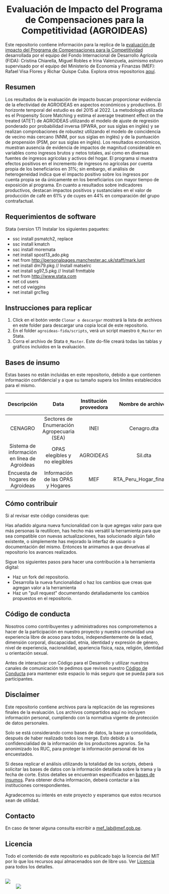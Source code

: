 <h1 align="center">  Evaluación de Impacto del Programa de Compensaciones para la Competitividad (AGROIDEAS)</h1>

Este repositorio contiene información para la replica de la [evaluación de impacto del Programa de Compensaciones para la Competitividad](https://www.mef.gob.pe/contenidos/presu_publ/ppr/eval_indep/Informe_Final_Evaluacion_Impacto_Programa_AGROIDEAS.pdf) desarrollada por el equipo del Fondo Internacional de Desarrollo Agrícola (FIDA): Cristina Chiarella, Miguel Robles e Irina Valenzuela, asimismo estuvo supervisado por el equipo del Ministerio de Economía y Finanzas (MEF): Rafael Visa Flores y Richar Quispe Cuba. Explora otros repositorios [aquí](https://github.com/mef-lab).


## Resumen
Los resultados de la evaluación de impacto buscan proporcionar evidencia de la efectividad de AGROIDEAS en aspectos económicos y productivos. El horizonte temporal del estudio es del 2015 al 2022. La metodología utilizada es el Propensity Score Matching y estima el average treatment effect on the treated (ATET) de AGROIDEAS utilizando el modelo de ajuste de regresión ponderado por probabilidad inversa (IPWRA, por sus siglas en inglés) y se realizan comprobaciones de robustez utilizando el modelo de coincidencia de vecino más cercano (NNM, por sus siglas en inglés) y de la puntuación de propensión (PSM, por sus siglas en inglés). Los resultados económicos, muestran ausencia de evidencia de impactos de magnitud considerable en variables como ingresos brutos y netos totales, así como en diversas fuentes de ingresos agrícolas y activos del hogar. El programa sí muestra efectos positivos en el incremento de ingresos no agrícolas por cuenta propia de los beneficiarios en 31%; sin embargo, el análisis de heterogeneidad indica que el impacto positivo sobre los ingresos por cuenta propia se da únicamente en los beneficiarios con mayor tiempo de exposición al programa. En cuanto a resultados sobre indicadores productivos, destacan impactos positivos y sustanciales en el valor de producción de café en 61% y de cuyes en 44% en comparación del grupo contrafactual.

## Requerimientos de software
Stata (version 17)
Instalar los siguientes paquetes:
- ssc install psmatch2, replace
- ssc install kmatch
- ssc install moremata
- net install spost13_ado.pkg 
- net from http://personalpages.manchester.ac.uk/staff/mark.lunt 
- net install dm79.pkg // Install matselrc
- net install sg97_5.pkg // Install frmttable
- net from http://www.stata.com
- net cd users
- net cd vwiggins
- net install grc1leg

## Instrucciones para replicar

1. Click en el botón verde `Clonar o descargar` mostrará la lista de archivos en este folder para descargar una copia local de este repositorio.
1. En el folder `agroideas-fida/scripts`, verá un script maestro `0_Master` en Stata.
1. Corra el archivo de Stata `0_Master`. Este do-file creará todas las tablas y gráficos incluidos en la evaluación.

## Bases de insumo

Estas bases no están incluidas en este repositorio, debido a que contienen información confidencial y a que su tamaño supera los límites establecidos para el mismo.

|Descripción|Data|Institución proveedora|Nombre de archivos|Fecha de corte|
|:---:|:---:|:---:|:---:|:---:|
|CENAGRO|Sectores de Enumeración Agropecuaria (SEA)|INEI|Cenagro.dta|2012|
|Sistema de información en línea de Agroideas|OPAS elegibles y no elegibles |AGROIDEAS|Sil.dta|2015-2022|
|Encuesta de hogares de Agroideas|Información de las OPAS y Hogares|MEF|RTA_Peru_Hogar_final.dta|2023|


## Cómo contribuir
Si al revisar este código consideras que:

Has añadido alguna nueva funcionalidad con la que agregas valor para que más personas la reutilicen, has hecho más versátil la herramienta para que sea compatible con nuevas actualizaciones, has solucionado algún fallo existente, o simplemente has mejorado la interfaz de usuario o documentación del mismo.
Entonces te animamos a que devuelvas al repositorio los avances realizados.

Sigue los siguientes pasos para hacer una contribución a la herramienta digital:

- Haz un fork del repositorio. 
- Desarrolla la nueva funcionalidad o haz los cambios que creas que agregan valor a la herramienta
- Haz un "pull request" documentando detalladamente los cambios propuestos en el repositorio.

## Código de conducta 
Nosotros como contribuyentes y administradores nos comprometemos a hacer de la participación en nuestro proyecto y nuestra comunidad una experiencia libre de acoso para todos, independientemente de la edad, dimensión corporal, discapacidad, etnia, identidad y expresión de género, nivel de experiencia, nacionalidad, apariencia física, raza, religión, identidad u orientación sexual.

Antes de interactuar con Código para el Desarrollo y utilizar nuestros canales de comunicación te pedimos que revises nuestro [Código de Conducta](https://github.com/mef-lab/agroideas-fida/blob/main/CODE-OF-CONDUCT.md) para mantener este espacio lo más seguro que se pueda para sus participantes. 

## Disclaimer
Este repositorio contiene archivos para la replicación de las regresiones finales de la evaluación. Los archivos compartidos aquí no incluyen información personal, cumpliendo con la normativa vigente de protección de datos personales.

Solo se está considerando como bases de datos, la base ya consolidada, después de haber realizado todos los merge. Esto debido a la confidencialidad de la información de los productores agrarios. Se ha anonimizado los RUC, para proteger la información personal de los encuestados.

Si desea replicar el análisis utilizando la totalidad de los scripts, deberá solicitar las bases de datos con la información detallada sobre la trama y la fecha de corte. Estos detalles se encuentran especificados en [bases de insumos](https://github.com/mef-lab/agroideas-fida?tab=readme-ov-file#bases-de-insumo). Para obtener dicha información, deberá contactar a las instituciones correspondientes.

Agradecemos su interés en este proyecto y esperamos que estos recursos sean de utilidad.

## Contacto
En caso de tener alguna consulta escribir a mef_lab@mef.gob.pe.

## Licencia
Todo el contenido de este repositorio es publicado bajo la licencia del MIT por lo que los recursos aquí almacenados son de libre uso. Ver [Licencia](https://github.com/mef-lab/agroideas-fida/blob/main/LICENSE) para todos los detalles.

## 
<div class = "row">
  <div class = "column" style = "width:10%">
    <img src="https://github.com/mef-lab/agroideas-fida/blob/main/img/logo_mef.png" align = "left">

    
  </div>
  <div class = "column" style = "width:10%">
    <img src="https://github.com/mef-lab/agroideas-fida/blob/main/img/logo_mef_lab.png" align = "right">
  </div>
</div>
